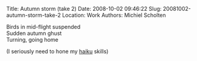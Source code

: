 Title: Autumn storm (take 2)
Date: 2008-10-02 09:46:22
Slug: 20081002-autumn-storm-take-2
Location: Work
Authors: Michiel Scholten

<p>Birds in mid-flight suspended<br />
Sudden autumn ghust<br />
Turning, going home</p>

<p>(I seriously need to hone my <a href="http://en.wikipedia.org/wiki/Haiku">haiku</a> skills)</p>